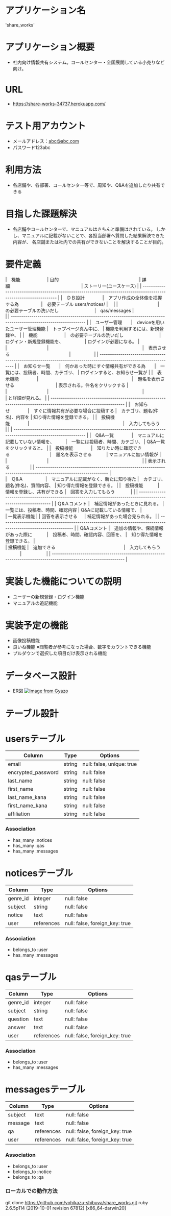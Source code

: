 # アプリケーション名
  'share_works'

# アプリケーション概要
- 社内向け情報共有システム。コールセンター・全国展開している小売りなど向け。

# URL
- https://share-works-34737.herokuapp.com/

# テスト用アカウント
- メールアドレス：abc@abc.com
- パスワード123abc

# 利用方法
- 各店舗や、各部署、コールセンター等で、周知や、Q&Aを追加したり共有できる

# 目指した課題解決
- 各店舗やコールセンターで、マニュアルはきちんと準備はされている。
  しかし、マニュアルに記載がないことで、各担当部署へ質問した結果解決できた内容が、
  各店舗または社内での共有ができないことを解決することが目的。

# 要件定義


|　機能　　　　　　|  目的　　　　　　　　　　　　　　　　　　|  詳細　　　　　　　　　　　　　　　　| ストーリー(ユースケース)          | 
| ------------------------------------------------------------------------------------------------------------------ | 
|　ＤＢ設計　　　　|　アプリ作成の全体像を把握する為　　　　　|　必要テーブル users/notices/      |　                             |
|　　　　　　　　　|　の必要テーブルの洗いだし　　　　　　　　|　qas/messages                   |　　　　　　　　　　　            |
| ------------------------------------------------------------------------------------------------------------------ | 
|　ユーザー管理　　|　deviceを用いたユーザー管理機能       |　トップページ真ん中に、             |  機能を利用するには、新規登録や、  |
|　機能　　　　　　|　の必要テーブルの洗いだし　　　　　　　　|　ログイン・新規登録機能を、　　　　　 |  ログインが必要になる。          |
|　　　　　　　　　|　　　　　　　　　　　　　　　　　　　　　|　表示させる　　　　　　　　　　　　　 |                      　　　　　|
| ------------------------------------------------------------------------------------------------------------------ |
|　お知らせ一覧　　|　何かあった時にすぐ情報共有ができる為　　|　一覧には、投稿者、時間、カテゴリ、   |  ログインすると、お知らせ一覧が   |
|　表示機能　　　　|　　　　　　　　　　　　　　　　　　　　　|　題名を表示させる　　　　　　　　　   |  表示される。件名をクリックする   | 
|　　　　　　　　　|　　　　　　　　　　　　　　　　　　　　　|　　　　　　　　　                  |  と詳細が見れる。               | 
| ------------------------------------------------------------------------------------------------------------------ | 
|　お知らせ　　　　|　すぐに情報共有が必要な場合に投稿する   |　カテゴリ、題名(件名)、内容を        |  知り得た情報を登録できる。      | 
|　投稿機能　　　　|　　　　　　　　　　　　　　　　　　　　　|　入力してもらう　　　　　　　　      |                              |
| ----------------------------------------------------------------------------------------------------------------- | 
|　Q&A一覧　　　　|　マニュアルに記載していない情報を、　　　|　一覧には投稿者、時間、カテゴリ、     |  Q&A一覧をクリックすると、      |
|　投稿機能　　　　|　知りたい時に確認できる　　　　　　　　　|　題名を表示させる　　　             |  マニュアルに無い情報が         |
|　　　　　　　　　|　　　　　　　　　　　　　　　　　　　　　|                                 |   表示される          　　　　 |
| ----------------------------------------------------------------------------------------------------------------- |   
|　Ｑ&Ａ　　　　　|　マニュアルに記載がなく、新たに知り得た  |　カテゴリ、題名(件名)、質問内容、     |  知り得た情報を登録できる。     |
|　投稿機能　　　 |　情報を登録し、共有ができる            |　回答を入力してもらう 　　　         |                             |
| ----------------------------------------------------------------------------------------------------------------- |
| Ｑ&Ａコメント  |　補足情報があったときに見れる。         |　一覧には、投稿者、時間、確認内容     |   Q&Aに記載している情報で、     |  
| 一覧表示機能   |                                   |  回答を表示させる      　           |   補足情報があった場合見られる。 | 
| ----------------------------------------------------------------------------------------------------------------- |
| Q&Aコメント   |　追加の情報や、保続情報があった際に　　　 |　投稿者、時間、確認内容、回答を、     |　知り得た情報を登録できる。      |   
| 投稿機能      |　追加できる　　　　　　　　　　　　　　　 |　入力してもらう 　　　              |                    　　　　　 |
| ----------------------------------------------------------------------------------------------------------------- |


# 実装した機能についての説明
 - ユーザーの新規登録・ログイン機能
 - マニュアルの追記機能

# 実装予定の機能
 - 画像投稿機能
 - 良いね機能 ※閲覧者が参考になった場合、数字をカウントできる機能
 - プルダウンで選択した項目だけ表示される機能

# データベース設計
 - ER図
[![Image from Gyazo](https://i.gyazo.com/8f291b9972eb515741fced1d6f1ab75c.png)](https://gyazo.com/8f291b9972eb515741fced1d6f1ab75c)

# テーブル設計

# usersテーブル
| Column             | Type   | Options                   |
| ------------------ | ------ | ------------------------- |
| email              | string | null: false, unique: true |
| encrypted_password | string | null: false               |
| last_name          | string | null: false               |
| first_name         | string | null: false               |
| last_name_kana     | string | null: false               |
| first_name_kana    | string | null: false               |
| affiliation        | string | null: false               |

### Association
- has_many :notices
- has_many :qas
- has_many :messages

# noticesテーブル
| Column   | Type       | Options                        |
| -------- | ---------- | ------------------------------ |
| genre_id | integer    | null: false                    |
| subject  | string     | null: false                    |
| notice   | text       | null: false                    |
| user     | references | null: false, foreign_key: true |

### Association
- belongs_to :user
- has_many :messages

# qasテーブル
| Column   | Type       | Options                        |
| -------- | ---------- | -------------------------------|
| genre_id | integer    | null: false                    |
| subject  | string     | null: false                    |
| question | text       | null: false                    |
| answer   | text       | null: false                    |
| user     | references | null: false, foreign_key: true |

### Association
- belongs_to :user
- has_many :messages

# messagesテーブル
| Column  | Type       | Options                        |
| ------- | ---------- | -------------------------------|
| subject | text       | null: false                    |
| message | text       | null: false                    |
| qa      | references | null: false, foreign_key: true |
| user    | references | null: false, foreign_key: true |

### Association
- belongs_to :user
- belongs_to :notice
- belongs_to :qa

### ローカルでの動作方法
git clone https://github.com/yohikazu-shibuya/share_works.git
ruby 2.6.5p114 (2019-10-01 revision 67812) [x86_64-darwin20]

